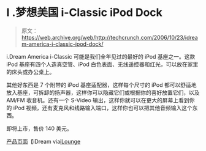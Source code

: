 # I .梦想美国 i-Classic iPod Dock 

> 原文：<https://web.archive.org/web/http://techcrunch.com/2006/10/23/idream-america-i-classic-ipod-dock/>

i.Dream America i-Classic 可能是我们全年见过的最好的 iPod 基座之一。这款 iPod 基座有四个人造真空管、iPod 白色表面、无线遥控器和红光，可以放在家里的床头或办公桌上。

其他好东西是 7 个附带的 iPod 基座适配器，这样每个尺寸的 iPod 都可以舒适地放入基座，可拆卸的扬声器，这样你可以隐藏它们或根据你的喜好放置它们，以及 AM/FM 收音机。还有一个 S-Video 输出，这样你就可以在更大的屏幕上看到你的 iPod 视频，还有麦克风和线路输入端口，这样你也可以把其他音频输入这个东西。

即将上市，售价 140 美元。

[产品页面](https://web.archive.org/web/20150718051824/http://www.idreamusa.net/)【iDream via[iLounge](https://web.archive.org/web/20150718051824/http://www.ilounge.com/index.php/ipod/review/idream-america-i-classic-digital-audio-system/)